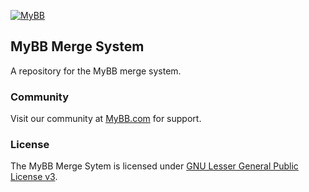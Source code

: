 [![MyBB](https://raw.github.com/mybb/mybb/feature/images/logo.png "MyBB")](http://www.mybb.com "MyBB")
## MyBB Merge System
A repository for the MyBB merge system.

### Community
Visit our community at [MyBB.com](http://www.mybb.com) for support.

### License
The MyBB Merge Sytem is licensed under [GNU Lesser General Public License v3](http://www.mybb.com/downloads/merge-system/license-liability).
